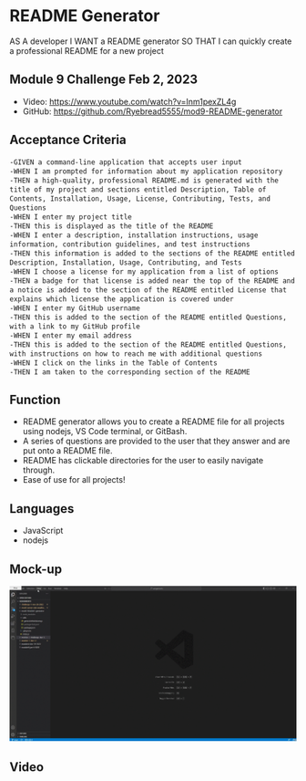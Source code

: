 # README Generator
AS A developer
I WANT a README generator
SO THAT I can quickly create a professional README for a new project

## Module 9 Challenge Feb 2, 2023

* Video: https://www.youtube.com/watch?v=Inm1pexZL4g
* GitHub: https://github.com/Ryebread5555/mod9-README-generator

## Acceptance Criteria
```
-GIVEN a command-line application that accepts user input
-WHEN I am prompted for information about my application repository
-THEN a high-quality, professional README.md is generated with the title of my project and sections entitled Description, Table of Contents, Installation, Usage, License, Contributing, Tests, and Questions
-WHEN I enter my project title
-THEN this is displayed as the title of the README
-WHEN I enter a description, installation instructions, usage information, contribution guidelines, and test instructions
-THEN this information is added to the sections of the README entitled Description, Installation, Usage, Contributing, and Tests
-WHEN I choose a license for my application from a list of options
-THEN a badge for that license is added near the top of the README and a notice is added to the section of the README entitled License that explains which license the application is covered under
-WHEN I enter my GitHub username
-THEN this is added to the section of the README entitled Questions, with a link to my GitHub profile
-WHEN I enter my email address
-THEN this is added to the section of the README entitled Questions, with instructions on how to reach me with additional questions
-WHEN I click on the links in the Table of Contents
-THEN I am taken to the corresponding section of the README
```

## Function
- README generator allows you to create a README file for all projects using nodejs, VS Code terminal, or GitBash.
- A series of questions are provided to the user that they answer and are put onto a README file.
- README has clickable directories for the user to easily navigate through.
- Ease of use for all projects!

## Languages
- JavaScript
- nodejs


## Mock-up
![](./assets/Tutorial.gif)

## Video

